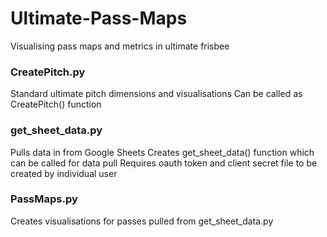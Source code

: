 # Ultimate-Pass-Maps
Visualising pass maps and metrics in ultimate frisbee

### CreatePitch.py
Standard ultimate pitch dimensions and visualisations
Can be called as CreatePitch() function

### get_sheet_data.py
Pulls data in from Google Sheets
Creates get_sheet_data() function which can be called for data pull
Requires oauth token and client secret file to be created by individual user

### PassMaps.py
Creates visualisations for passes pulled from get_sheet_data.py
